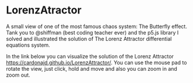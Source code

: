 # LorenzAtractor
A small view of one of the most famous chaos system: The Butterfly effect. 
Tank you to @shiffman (best coding teacher ever) and the p5.js library I solved and illustrated the solution of The Lorenz Attractor differential equations system.

In the link below you can visualize the solution of the Lorenz Attractor https://cardonajd.github.io/LorenzAttractor/. You can use the mouse pad to rotate the view, just click, hold and move and also you can zoom in and zoom out.
